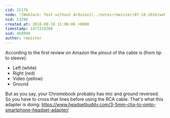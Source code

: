 ```yaml
---
cid: 15176
node: ![WebJack: Test without Arduino](../notes/rmeister/07-18-2016/webjack-test-without-arduino)
nid: 13296
created_at: 2016-08-18 11:06:06 +0000
timestamp: 1471518366
uid: 468994
author: rmeister
---
```


According to the first review on Amazon the pinout of the cable is (from tip to sleeve):

- Left (white)
- Right (red)
- Video (yellow)
- Ground

But as you say, your Chromebook probably has mic and ground reversed. So you have to cross that lines before using the RCA cable. That's what this adapter is doing: https://www.headsetbuddy.com/3-5mm-ctia-to-omtp-smartphone-headset-adapter/
 

